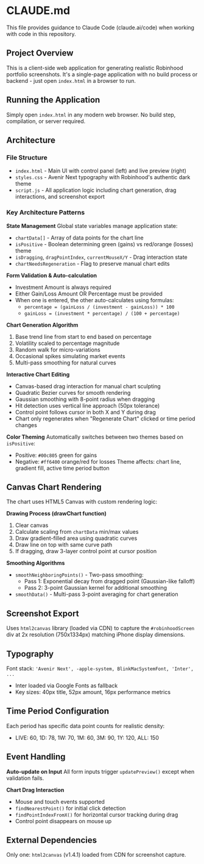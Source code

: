 # CLAUDE.md

This file provides guidance to Claude Code (claude.ai/code) when working with code in this repository.

## Project Overview

This is a client-side web application for generating realistic Robinhood portfolio screenshots. It's a single-page application with no build process or backend - just open `index.html` in a browser to run.

## Running the Application

Simply open `index.html` in any modern web browser. No build step, compilation, or server required.

## Architecture

### File Structure
- `index.html` - Main UI with control panel (left) and live preview (right)
- `styles.css` - Avenir Next typography with Robinhood's authentic dark theme
- `script.js` - All application logic including chart generation, drag interactions, and screenshot export

### Key Architecture Patterns

**State Management**
Global state variables manage application state:
- `chartData[]` - Array of data points for the chart line
- `isPositive` - Boolean determining green (gains) vs red/orange (losses) theme
- `isDragging`, `dragPointIndex`, `currentMouseX/Y` - Drag interaction state
- `chartNeedsRegeneration` - Flag to preserve manual chart edits

**Form Validation & Auto-calculation**
- Investment Amount is always required
- Either Gain/Loss Amount OR Percentage must be provided
- When one is entered, the other auto-calculates using formulas:
  - `percentage = (gainLoss / (investment - gainLoss)) * 100`
  - `gainLoss = (investment * percentage) / (100 + percentage)`

**Chart Generation Algorithm**
1. Base trend line from start to end based on percentage
2. Volatility scaled to percentage magnitude
3. Random walk for micro-variations
4. Occasional spikes simulating market events
5. Multi-pass smoothing for natural curves

**Interactive Chart Editing**
- Canvas-based drag interaction for manual chart sculpting
- Quadratic Bezier curves for smooth rendering
- Gaussian smoothing with 8-point radius when dragging
- Hit detection uses vertical line approach (50px tolerance)
- Control point follows cursor in both X and Y during drag
- Chart only regenerates when "Regenerate Chart" clicked or time period changes

**Color Theming**
Automatically switches between two themes based on `isPositive`:
- Positive: `#00c805` green for gains
- Negative: `#ff6400` orange/red for losses
Theme affects: chart line, gradient fill, active time period button

## Canvas Chart Rendering

The chart uses HTML5 Canvas with custom rendering logic:

**Drawing Process (drawChart function)**
1. Clear canvas
2. Calculate scaling from `chartData` min/max values
3. Draw gradient-filled area using quadratic curves
4. Draw line on top with same curve path
5. If dragging, draw 3-layer control point at cursor position

**Smoothing Algorithms**
- `smoothNeighboringPoints()` - Two-pass smoothing:
  - Pass 1: Exponential decay from dragged point (Gaussian-like falloff)
  - Pass 2: 3-point Gaussian kernel for additional smoothing
- `smoothData()` - Multi-pass 3-point averaging for chart generation

## Screenshot Export

Uses `html2canvas` library (loaded via CDN) to capture the `#robinhoodScreen` div at 2x resolution (750x1334px) matching iPhone display dimensions.

## Typography

Font stack: `'Avenir Next', -apple-system, BlinkMacSystemFont, 'Inter', ...`
- Inter loaded via Google Fonts as fallback
- Key sizes: 40px title, 52px amount, 16px performance metrics

## Time Period Configuration

Each period has specific data point counts for realistic density:
- LIVE: 60, 1D: 78, 1W: 70, 1M: 60, 3M: 90, 1Y: 120, ALL: 150

## Event Handling

**Auto-update on Input**
All form inputs trigger `updatePreview()` except when validation fails.

**Chart Drag Interaction**
- Mouse and touch events supported
- `findNearestPoint()` for initial click detection
- `findPointIndexFromX()` for horizontal cursor tracking during drag
- Control point disappears on mouse up

## External Dependencies

Only one: `html2canvas` (v1.4.1) loaded from CDN for screenshot capture.
